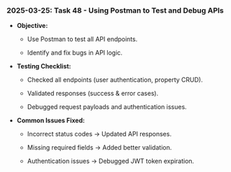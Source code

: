 ### 2025-03-25: Task 48 - Using Postman to Test and Debug APIs

* **Objective:**

    * Use Postman to test all API endpoints.

    * Identify and fix bugs in API logic.

* **Testing Checklist:**

    * Checked all endpoints (user authentication, property CRUD).

    * Validated responses (success & error cases).

    * Debugged request payloads and authentication issues.

* **Common Issues Fixed:**

    * Incorrect status codes → Updated API responses.

    * Missing required fields → Added better validation.

    * Authentication issues → Debugged JWT token expiration.